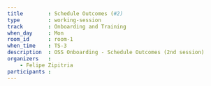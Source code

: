 ```yaml
---
title        : Schedule Outcomes (#2)
type         : working-session
track        : Onboarding and Training
when_day     : Mon
room_id      : room-1
when_time    : TS-3
description  : OSS Onboarding - Schedule Outcomes (2nd session)
organizers   :
    - Felipe Zipitria
participants :
---
```



